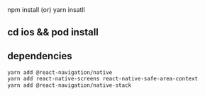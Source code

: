 ## 
npm install (or) yarn insatll

## cd ios && pod install

## dependencies
````bash
yarn add @react-navigation/native
yarn add react-native-screens react-native-safe-area-context
yarn add @react-navigation/native-stack
````